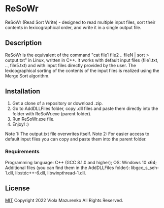 # ReSoWr

ReSoWr (Read Sort Write) - designed to read multiple input files, sort their contents in lexicographical order, and write it in a single output file.

## Description

ReSoWr is the equivalent of the command "cat file1 file2 .. fileN | sort > output.txt" in Linux, written in C++. It works with default input files (file1.txt, .., file5.txt) and with input files directly provided by the user. The lexicographical sorting of the contents of the input files is realized using the Merge Sort algorithm.

## Installation

1) Get a clone of a repository or download .zip.
2) Go to AddDLLFiles folder, copy .dll files and paste them directly into the folder with ReSoWr.exe (parent folder).
3) Run ReSoWr.exe file.
4) Enjoy! :)

Note 1: The output.txt file overwrites itself.
Note 2: For easier access to default input files you can copy and paste them into the parent folder.

### Requirements

Programming language: C++ (GCC 8.1.0 and higher);
OS: Windows 10 x64;
Additional files (you can find them in the AddDLLFiles folder): libgcc_s_seh-1.dll, libstdc++-6.dll, libwinpthread-1.dll.

## License

[MIT](https://choosealicense.com/licenses/mit/)
Copyright 2022 Viola Mazurenko All Rights Reserved.
